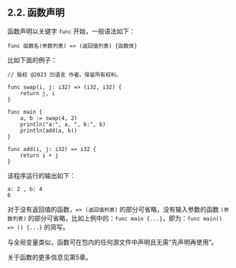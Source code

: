 ## 2.2. 函数声明

函数声明以关键字 `func` 开始，一般语法如下：

```wa
func 函数名(参数列表) => (返回值列表) {函数体}
```

比如下面的例子：

```wa
// 版权 @2023 凹语言 作者。保留所有权利。

func swap(i, j: i32) => (i32, i32) {
	return j, i
}

func main {
	a, b := swap(4, 2)
	println("a:", a, ", b:", b)
	println(add(a, b))
}

func add(i, j: i32) => i32 {
	return i + j
}
```

该程序运行的输出如下：

```
a: 2 , b: 4
6
```

对于没有返回值的函数，`=> (返回值列表)` 的部分可省略，没有输入参数的函数 `(参数列表)` 的部分可省略，比如上例中的：`func main {...}`，即为：`func main() => () {...}` 的简写。

与全局变量类似，函数可在包内的任何源文件中声明且无需“先声明再使用”。

关于函数的更多信息见第5章。